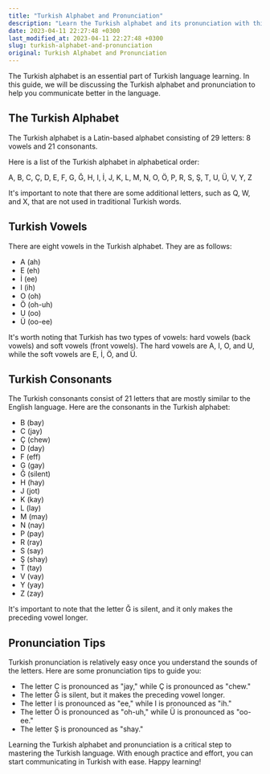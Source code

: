 ```yaml
---
title: "Turkish Alphabet and Pronunciation"
description: "Learn the Turkish alphabet and its pronunciation with this comprehensive guide. Master the sounds of the Turkish language and improve your communication skills."
date: 2023-04-11 22:27:48 +0300
last_modified_at: 2023-04-11 22:27:48 +0300
slug: turkish-alphabet-and-pronunciation
original: Turkish Alphabet and Pronunciation
---
```

The Turkish alphabet is an essential part of Turkish language learning. In this guide, we will be discussing the Turkish alphabet and pronunciation to help you communicate better in the language.

## The Turkish Alphabet

The Turkish alphabet is a Latin-based alphabet consisting of 29 letters: 8 vowels and 21 consonants.

Here is a list of the Turkish alphabet in alphabetical order:

A, B, C, Ç, D, E, F, G, Ğ, H, I, İ, J, K, L, M, N, O, Ö, P, R, S, Ş, T, U, Ü, V, Y, Z

It's important to note that there are some additional letters, such as Q, W, and X, that are not used in traditional Turkish words.

## Turkish Vowels

There are eight vowels in the Turkish alphabet. They are as follows:

- A (ah)
- E (eh)
- İ (ee)
- I (ih)
- O (oh)
- Ö (oh-uh)
- U (oo)
- Ü (oo-ee)

It's worth noting that Turkish has two types of vowels: hard vowels (back vowels) and soft vowels (front vowels). The hard vowels are A, I, O, and U, while the soft vowels are E, İ, Ö, and Ü.

## Turkish Consonants

The Turkish consonants consist of 21 letters that are mostly similar to the English language. Here are the consonants in the Turkish alphabet:

- B (bay)
- C (jay)
- Ç (chew)
- D (day)
- F (eff)
- G (gay)
- Ğ (silent)
- H (hay)
- J (jot)
- K (kay)
- L (lay)
- M (may)
- N (nay)
- P (pay)
- R (ray)
- S (say)
- Ş (shay)
- T (tay)
- V (vay)
- Y (yay)
- Z (zay)

It's important to note that the letter Ğ is silent, and it only makes the preceding vowel longer.

## Pronunciation Tips

Turkish pronunciation is relatively easy once you understand the sounds of the letters. Here are some pronunciation tips to guide you:

- The letter C is pronounced as "jay," while Ç is pronounced as "chew."
- The letter Ğ is silent, but it makes the preceding vowel longer.
- The letter İ is pronounced as "ee," while I is pronounced as "ih."
- The letter Ö is pronounced as "oh-uh," while Ü is pronounced as "oo-ee."
- The letter Ş is pronounced as "shay."

Learning the Turkish alphabet and pronunciation is a critical step to mastering the Turkish language. With enough practice and effort, you can start communicating in Turkish with ease. Happy learning!